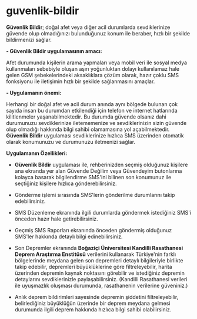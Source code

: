 # guvenlik-bildir

**Güvenlik Bildir**; doğal afet veya diğer acil durumlarda sevdiklerinize güvende olup olmadığınızı bulunduğunuz konum ile beraber, hızlı bir şekilde bildirmenizi sağlar.

**- Güvenlik Bildir uygulamasının amacı:**

Afet durumunda kişilerin arama yapmaları veya mobil veri ile sosyal medya kullanmaları sebebiyle oluşan aşırı yoğunluktan dolayı kullanılamaz hale gelen GSM şebekelerindeki aksaklıklara çözüm olarak, hazır çoklu SMS fonksiyonu ile iletişimin hızlı bir şekilde sağlanmasını amaçlar.

**- Uygulamanın önemi:**

Herhangi bir doğal afet ve acil durum anında aynı bölgede bulunan çok sayıda insan bu durumdan etkilendiği için telefon ve internet hatlarında kilitlenmeler yaşanabilmektedir.
Bu durumda güvende olsanız dahi durumunuzu sevdiklerinize iletememenize ve sevdiklerinizin sizin güvende olup olmadığı hakkında bilgi sahibi olamamasına yol açabilmektedir. 
**Güvenlik Bildir** uygulaması sevdiklerinize hızlıca SMS üzerinden otomatik olarak konumunuzu ve durumunuzu iletmenizi sağlar.

**Uygulamanın Özellikleri:**

- **Güvenlik Bildir** uygulaması ile, rehberinizden seçmiş olduğunuz kişilere ana ekranda yer alan Güvende Değilim veya Güvendeyim butonlarına kolayca basarak bilgilendirme SMS'ini bilinen son konumunuz ile seçtiğiniz kişilere hızlıca gönderebilirsiniz.

- Gönderme işlemi sırasında SMS'lerin gönderilme durumlarını takip edebilirsiniz.

- SMS Düzenleme ekranında ilgili durumlarda göndermek istediğiniz SMS'i önceden hazır hale getirebilirsiniz.

- Geçmiş SMS Raporları ekranında önceden göndermiş olduğunuz SMS'ler hakkında detaylı bilgi edinebilirsiniz.

- Son Depremler ekranında **Boğaziçi Üniversitesi Kandilli Rasathanesi Deprem Araştırma Enstitüsü** verilerini kullanarak Türkiye'nin farklı bölgelerinde meydana gelen son depremleri detaylı bilgileriyle birlikte takip edebilir, depremleri büyüklüklerine göre filtreleyebilir, harita üzerinden depremin kaynak noktasını görebilir ve istediğiniz depremin detaylarını sevdiklerinizle paylaşabilirsiniz.
(Kandilli Rasathanesi verileri ile uyuşmazlık oluşması durumunda, rasathanenin verilerine güveniniz.)

- Anlık deprem bildirimleri sayesinde depremin şiddetini filtreleyebilir, belirlediğiniz büyüklüğün üzerinde bir deprem meydana gelmesi durumunda ilgili deprem hakkında hızlıca bilgi sahibi olabilirsiniz.